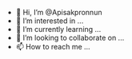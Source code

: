 - 👋 Hi, I’m @Apisakpronnun
- 👀 I’m interested in ...
- 🌱 I’m currently learning ...
- 💞️ I’m looking to collaborate on ...
- 📫 How to reach me ...

<!---
Apisakpronnun/Apisakpronnun is a ✨ special ✨ repository because its `README.md` (this file) appears on your GitHub profile.
You can click the Preview link to take a look at your changes.
--->
